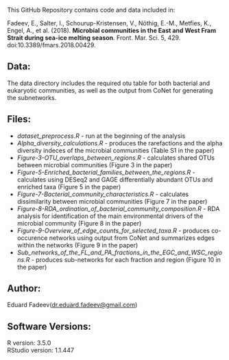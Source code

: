 This GitHub Repository contains code and data included in:

Fadeev, E., Salter, I., Schourup-Kristensen, V., Nöthig, E.-M., Metfies, K., Engel, A., et al. (2018). **Microbial communities in the East and West Fram Strait during sea-ice melting season**. Front. Mar. Sci. 5, 429. doi:10.3389/fmars.2018.00429.

## Data:
The data directory includes the required otu table for both bacterial and eukaryotic communities, as well as the output from CoNet for generating the subnetworks.

## Files:
* *dataset_preprocess.R* - run at the beginning of the analysis
* *Alpha_diversity_calculations.R* - produces the rarefactions and the alpha diversity indeces of the microbial communities (Table S1 in the paper)
* *Figure-3-OTU_overlaps_between_regions.R* - calculates shared OTUs between microbial communities (Figure 3 in the paper)
* *Figure-5-Enriched_bacterial_families_between_the_regions.R* - calculates using DESeq2 and GAGE differentially abundant OTUs and enriched taxa (Figure 5 in the paper)
* *Figure-7-Bacterial_community_characteristics.R* - calculates dissimilarity between microbial communities (Figure 7 in the paper)
* *Figure-8-RDA_ordination_of_bacterial_community_composition.R* - RDA analysis for identification of the main environmental drivers of the microbial community (Figure 8 in the paper)
* *Figure-9-Overview_of_edge_counts_for_selected_taxa.R* - produces co-occurence networks using output from CoNet and summarizes edges within the networks (Figure 9 in the paper)
* *Sub_networks_of_the_FL_and_PA_fractions_in_the_EGC_and_WSC_regions.R* - produces sub-networks for each fraction and region (Figure 10 in the paper)

## Author:
Eduard Fadeev([dr.eduard.fadeev@gmail.com](mailto:dr.eduard.fadeev@gmail.com)) 

## Software Versions:
R version: 3.5.0\
RStudio version: 1.1.447
